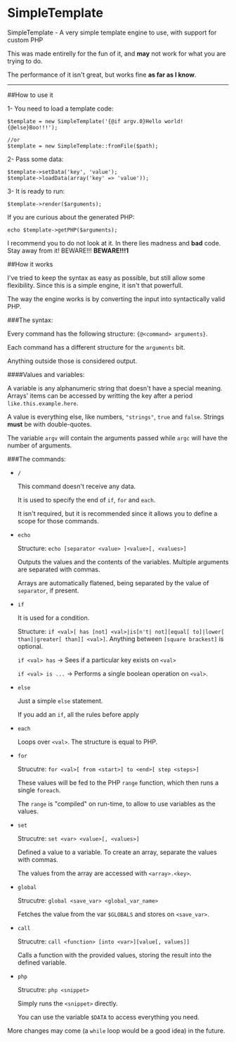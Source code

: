 # SimpleTemplate
SimpleTemplate - A very simple template engine to use, with support for custom PHP

This was made entirelly for the fun of it, and **may** not work for what you are trying to do.

The performance of it isn't great, but works fine **as far as I know**.

<hr>

##How to use it

1- You need to load a template code:

	$template = new SimpleTemplate('{@if argv.0}Hello world!{@else}Boo!!!');
	
	//or
	$template = new SimpleTemplate::fromFile($path);

2- Pass some data:

	$template->setData('key', 'value');
	$template->loadData(array('key' => 'value'));

3- It is ready to run:

	$template->render($arguments);

If you are curious about the generated PHP:

	echo $template->getPHP($arguments);

I recommend you to do not look at it. In there lies madness and **bad** code. Stay away from it! BEWARE!!! **BEWARE!!!1**

##How it works

I've tried to keep the syntax as easy as possible, but still allow some flexibility. Since this is a simple engine, it isn't that powerfull.

The way the engine works is by converting the input into syntactically valid PHP.

###The syntax:

Every command has the following structure: `{@<command> arguments}`.

Each command has a different structure for the `arguments` bit.

Anything outside those is considered output.

####Values and variables:

A variable is any alphanumeric string that doesn't have a special meaning. Arrays' items can be accessed by writting the key after a period `like.this.example.here`.

A value is everything else, like numbers, `"strings"`, `true` and `false`. Strings **must** be with double-quotes.

The variable `argv` will contain the arguments passed while `argc` will have the number of arguments.

###The commands:

 - `/`
 
    This command doesn't receive any data.
	 
    It is used to specify the end of `if`, `for` and `each`.
    
    It isn't required, but it is recommended since it allows you to define a scope for those commands.

 - `echo`
     
     Structure: `echo [separator <value> ]<value>[, <values>]`
 
     Outputs the values and the contents of the variables. Multiple arguments are separated with commas.
     
     Arrays are automatically flatened, being separated by the value of `separator`, if present.
    
 - `if`
 
     It is used for a condition.
	 
     Structure: `if <val>[ has [not] <val>|is[n't| not][equal[ to]|lower[ than]|greater[ than]] <val>]`. Anything between `[square brackest]` is optional.
	 
     `if <val> has` -> Sees if a particular key exists on `<val>`
	 
     `if <val> is ...` -> Performs a single boolean operation on `<val>`.
     
 - `else`
 
     Just a simple `else` statement.
     
     If you add an `if`, all the rules before apply
     
 - `each`
 
     Loops over `<val>`. The structure is equal to PHP.
     
 - `for`
 
    Strucutre: `for <val>[ from <start>] to <end>[ step <steps>]`
	 
    These values will be fed to the PHP `range` function, which then runs a single `foreach`.
    
    The `range` is "compiled" on run-time, to allow to use variables as the values.
    
 - `set`
 
    Strucutre: `set <var> <value>[, <values>]`
	 
    Defined a value to a variable. To create an array, separate the values with commas.
	 
    The values from the array are accessed with `<array>.<key>`.
    
 - `global`
 
    Strucutre: `global <save_var> <global_var_name>`
    
    Fetches the value from the var `$GLOBALS` and stores on `<save_var>`.
    
 - `call`
 
    Strucutre: `call <function> [into <var>][value[, values]]`
    
    Calls a function with the provided values, storing the result into the defined variable.
    
 - `php`
 
     Strucutre: `php <snippet>`
     
     Simply runs the `<snippet>` directly.
     
     You can use the variable `$DATA` to access everything you need.
    

More changes may come (a `while` loop would be a good idea) in the future.
